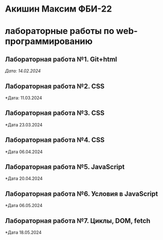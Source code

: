 # Акишин Максим ФБИ-22

# лабораторные работы по web-программированию

## Лабораторная работа №1. Git+html 

*Дата: 14.02.2024*

## Лабораторная работа №2. CSS

*Дата: 11.03.2024

## Лабораторная работа №3. CSS

*Дата 23.03.2024

## Лабораторная работа №4. CSS

*Дата 06.04.2024

## Лабораторная работа №5. JavaScript

*Дата 20.04.2024

## Лабораторная работа №6. Условия в JavaScript

*Дата 06.05.2024

## Лабораторная работа №7. Циклы, DOM, fetch

*Дата 18.05.2024


